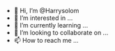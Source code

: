 - 👋 Hi, I’m @Harrysolom
- 👀 I’m interested in ...
- 🌱 I’m currently learning ...
- 💞️ I’m looking to collaborate on ...
- 📫 How to reach me ...

<!---
Harrysolom/Harrysolom is a ✨ special ✨ repository because its `README.md` (this file) appears on your GitHub profile.
You can click the Preview link to take a look at your changes.
--->
